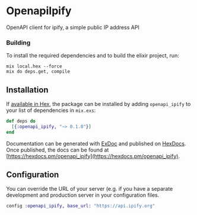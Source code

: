 # OpenapiIpify

OpenAPI client for ipify, a simple public IP address API

### Building

To install the required dependencies and to build the elixir project, run:
```
mix local.hex --force
mix do deps.get, compile
```

## Installation

If [available in Hex](https://hex.pm/docs/publish), the package can be installed
by adding `openapi_ipify` to your list of dependencies in `mix.exs`:

```elixir
def deps do
  [{:openapi_ipify, "~> 0.1.0"}]
end
```

Documentation can be generated with [ExDoc](https://github.com/elixir-lang/ex_doc)
and published on [HexDocs](https://hexdocs.pm). Once published, the docs can
be found at [https://hexdocs.pm/openapi_ipify](https://hexdocs.pm/openapi_ipify).


## Configuration

You can override the URL of your server (e.g. if you have a separate development and production server in your configuration files.
```elixir
config :openapi_ipify, base_url: "https://api.ipify.org"
```